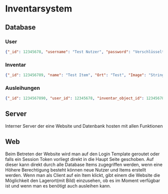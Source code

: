 # Inventarsystem

## Database

### User

```json
{"_id": 12345678, "username": "Test Nutzer", "password": "Verschlüsseltes Password", "Berechtigungslevel": 1}
```

### Inventar

```json
{"_id": 123456789, "name": "Test Item", "Ort": "Test", "Image": "String saving", "Verfügbar": "Ja/Nein", "Zustand":"1-10", "Last Change": ["User":"user_id","Datum":"20.03.2024"]}
```

### Ausleihungen

```json
{"_id": 1234567890, "user_id": 12345678, "inventar_object_id": 123456789, "datum": "20.03.2025"}
```
## Server

Interner Server der eine Website und Datenbank hosten mit allen Funktionen

## Web

Beim Betreten der Website wird man auf den Login Template geroutet oder falls ein Session Token vorliegt direkt in die Haupt Seite geschoben. Auf dieser kann direkt durch alle Database Items zugegriffen werden, wenn eine Höhere Berechtigung besteht können neue Nutzer und Items erstellt werden. Wenn man als Client auf ein Item klickt, gibt einem die Website die Möglichkeit den Lagerort(mit Bild) einzusehen, ob es im Moment verfügbar ist und wenn man es benötigt auch ausleihen kann.